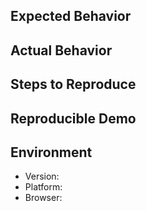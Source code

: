 <!--
Is this a bug report?

* Yes: Continue filling out the template.
* No: Delete the template and write in free form. (Apply a label to the issue if applicable.)
-->

## Expected Behavior

<!-- What should happen. -->

## Actual Behavior

<!-- What happens instead. -->

## Steps to Reproduce

<!-- Describe a sequence of steps that anybody can repeat to see the issue. -->

## Reproducible Demo

<!--
Creating a bug demo will help speed up the process of resolving the issue:

* JSFiddle: https://jsfiddle.net/remarkablemark/ykz2meot/
* Repl.it: https://repl.it/@remarkablemark/style-to-object
-->

## Environment

- Version:
- Platform:
- Browser:
